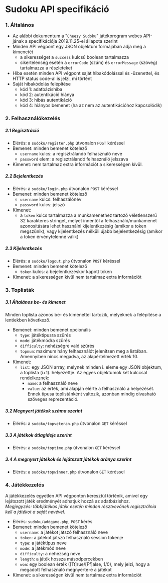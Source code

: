 Sudoku API specifikáció
=======================

### 1. Általános
- Az alábbi dokumentum a "`Cheesy Sudoku`" játékprogram webes API-jának a specifikációja 2019.11.25-ei állapota szerint
- Minden API végpont egy JSON objektum formájában adja meg a kimenetét
  - a sikerességet a `success` kulcsú boolean tartalmazza
  - sikertelenség esetén a `errorCode` (szám) és `errorMessage` (szöveg) tartalmazza a részleteket
- Hiba esetén minden API végpont saját hibakódolással és -üzenettel, és HTTP status code-al is jelzi, mi történt
- Saját hibakódolás felépítése
  - kód 1: adatbázishiba
  - kód 2: autentikáció hiánya
  - kód 3: hibás autentikáció
  - kód 4: hiányos bemenet (ha az nem az autentikációhoz kapcsolódik)

### 2. Felhasználókezelés
##### 2.1 Regisztráció
- Elérés: a `sudoku/register.php` útvonalon `POST` kéréssel
- Bemenet: minden bemenet kötelező
  - `username` kulcs: a regisztrálandó felhasználó neve
  - `password` elem: a regisztrálandó felhasználó jelszava
- Kimenet: nem tartalmaz extra információt a sikerességen kívül.
  
##### 2.2 Bejelentkezés
- Elérés: a `sudoku/login.php` útvonalon `POST` kéréssel
- Bemenet: minden bemenet kötelező
  - `username` kulcs: felhaszálónév
  - `password` kulcs: jelszó
- Kimenet:
  - a `token` kulcs tartalmazza a munkamenethez tartozó véletlenszerű 32 karakteres stringet, melyet innentől a felhasználó/munkamenet azonosítására lehet használni kijelentkezésig (amikor a token megszűnik), vagy kijelentkezés nélküli újabb bejelentkezésig (amikor a token érvénytelenné válik)

##### 2.3 Kijelentkezés
- Elérés: a `sudoku/logout.php` útvonalon `POST` kéréssel
- Bemenet: minden bemenet kötelező
  - `token` kulcs: a bejelentkezéskor kapott token
- Kimenet: a sikerességen kívül nem tartalmaz extra információt

### 3. Toplisták
##### 3.1 Általános be- és kimenet
Minden toplista azonos be- és kimenettel tartozik, melyeknek a felépítése a lentiekben következő.
- Bemenet: minden bemenet opcionális
  - `type`: játéktípusra szűrés
  - `mode`: játékmódra szűrés
  - `difficulty`: nehézségre való szűrés
  - `topnum`: maximum hány felhasználót jelenítsen meg a listában. Amennyiben nincs megadva, az alapértelmezett érték 10.
- Kimenet:
  - `list`: egy JSON array, melynek minden i. eleme egy JSON objektum, a toplista (i+1). helyezettje. Az egyes objektumok két kulccsal rendelkeznek:
    - `name`: a felhasználó neve
    - `value`: az érték, ami alapján elérte a felhasználó a helyezését. Ennek típusa toplistánként változik, azonban mindig olvasható szöveges reprezentáció.

##### 3.2 Megnyert játékok száma szerint
- Elérés: a `sudoku/topveteran.php` útvonalon `GET` kéréssel

##### 3.3 A játékok átlagideje szerint
- Elérés: a `sudoku/toptime.php` útvonalon `GET` kéréssel

##### 3.4 A megnyert játékok és lejátszott játékok aránya szerint
- Elérés: a `sudoku/topwinner.php` útvonalon `GET` kéréssel

### 4. Játékkezelés
A játékkezelés egyetlen API végponton keresztül történik, amivel egy lejátszott játék eredményét adhatjuk hozzá az adatbázishoz.  
*Megjegyzés: többjátékos játék esetén minden résztvevőnek regisztrálnia kell a játékot a saját nevével.*

- Elérés: `sudoku/addgame.php`, `POST` kérés
- Bemenet: minden bemenet kötelező
  - `username`: a játékot játszó felhasználó neve
  - `token`: a játékot játszó felhasználó session tokenje
  - `type`: a játéktípus neve
  - `mode`: a játékmód neve
  - `difficulty`: a nehézség neve
  - `length`: a játék hossza másodpercekben
  - `won`: egy boolean érték ([Tt]rue/[Ff]alse, 1/0), mely jelzi, hogy a megadott felhasználó megnyerte-e a játékot
- Kimenet: a sikerességen kívül nem tartalmaz extra információt